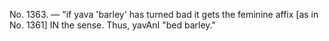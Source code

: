 No. 1363. — "if yava 'barley' has turned bad it gets the feminine affix \[as in No. 1361\] IN the sense. Thus, yavAnI "bed barley."